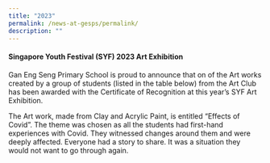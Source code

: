 ```yaml
---
title: "2023"
permalink: /news-at-gesps/permalink/
description: ""
---
```

####     Singapore Youth Festival (SYF) 2023 Art Exhibition

Gan Eng Seng Primary School is proud to announce that on of the Art works created by a group of students (listed in the table below) from the Art Club has been awarded with the Certificate of Recognition at this year’s SYF Art Exhibition.

The Art work, made from Clay and Acrylic Paint, is entitled “Effects of Covid”.  The theme was chosen as all the students had first-hand experiences with Covid. They witnessed changes around them and were deeply affected. Everyone had a story to share. It was a situation they would not want to go through again.

